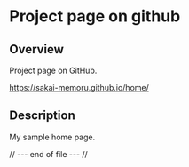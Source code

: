 Project page on github
===================

Overview
---------
Project page on GitHub.

https://sakai-memoru.github.io/home/

Description
---------
My sample home page.



// --- end of file --- //

